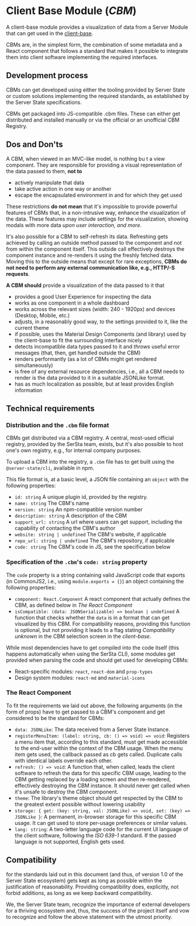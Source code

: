 # Client Base Module (*CBM*)
A client-base module provides a visualization of data from a Server Module that can get used in the  [client-base](https://github.com/server-state/client-base).

CBMs are, in the simplest form, the combination of some metadata and a React component that follows a standard that makes it possible to integrate them into client software implementing the required interfaces.

## Development process
CBMs can get developed using either the tooling provided by Server State or custom solutions implementing the required standards,  as established by the Server State specifications.

CBMs get packaged into JS-compatible  .cbm files.  These can either get distributed and installed manually or via the official or an unofficial CBM Registry.

## Dos and Don'ts
A CBM,  when viewed in an MVC-like model,  is nothing bu t a view component.  They are responsible for providing a visual representation of the data passed to them, **not to**
-   actively manipulate that data
-   take active action in one way or another
-   escape the encapsulated environment in and for which they get used

These restrictions **do not mean** that it's impossible to provide powerful features of CBMs that,  in a non-intrusive way, enhance the visualization of the data.  These features may include settings for the visualization,  showing modals with more data _upon user interaction,  and more_.

It's also possible for a CBM to self-refresh its data.  Refreshing gets achieved by calling an outside method passed to the component and not from within the component itself.  This outside call effectively destroys the component instance and re-renders it using the freshly fetched data.  Moving this to the outside means that except for rare exceptions, **CBMs do not need to perform any external communication like,  e.g.,  HTTP/-S requests**.

**A CBM should** provide a visualization of the data passed to it that
-   provides a good User Experience for inspecting the data
-   works as one component in a whole dashboard
-   works across the relevant sizes  (width:  240  -  1920px)  and devices  (Desktop,  Mobile,  etc.)
-   adjusts,  in a reasonably good way,  to the settings provided to it,  like the current theme
-   if possible,  uses the Material Design Components  (and library)  used by the client-base to fit the surrounding interface nicely
-   detects incompatible data types passed to it and _throws_ useful error messages  (that,  then,  get handled outside the CBM)
-   renders performantly  (as a lot of CBMs might get rendered simultaneously)
-   is free of any external resource dependencies,  i.e.,  all a CBM needs to render is the data provided to it in a suitable JSONLike format.
- has as much localization as possible, but at least provides English information

## Technical requirements
### Distribution and the `.cbm` file format
CBMs get distributed via a CBM registry. A central, most-used official registry, provided by the SerSta team, exists, but it's also possible to host one's own registry, e.g., for internal company purposes.

To upload a CBM into the registry, a `.cbm` file has to get built using the `@server-state/cli`, available in npm.

This file format is, at a basic level, a JSON file containing an `object` with the following properties:
- `id: string` A unique plugin id, provided by the registry.
- `name: string` The CBM's name
- `version: string` An npm-compatible version number
- `description: string` A description of the CBM
- `support_url: string` A url where users can get support, including the capability of contacting the CBM's author
- `website: string | undefined` The CBM's website, if applicable
- `repo_url: string | undefined` The CBM's repository, if applicable
- `code: string` The CBM's code in JS, see the specification below

### Specification of the `.cbm`'s `code: string` property
The `code` property is a string containing valid JavaScript code that exports (in CommonJS2, i.e., using `module.exports = {}`) an object containing the following properties:

- `component: React.Component` A react component that actually defines the CBM, as defined below in *The React Component*
- `isCompatible: (data: JSONSerializable) => boolean | undefined` A function that checks whether the `data` is in a format that can get visualized by this CBM. For compatibility reasons, providing this function is optional, but not providing it leads to a flag stating *Compatibility unknown* in the CBM selection screen in the *client-base*.

While most dependencies have to get compiled into the code itself (this happens automatically when using the SerSta CLI), some modules get provided when parsing the code and should get used for developing CBMs:

- React-specific modules: `react`, `react-dom` and `prop-types`
- Design system modules: `react-md` and `material-icons`
 
### The React Component
To fit the requirements we laid out above,  the following arguments  (in the form of props)  have to get passed to a CBM's component and get considered to be the standard for CBMs:
-   `data: JSONLike`:  The data received from a Server State Instance.
-   `registerMenuItem: (label: string, cb: () => void) => void`:  Registers a menu item that,  according to this standard,  must get made accessible to the end-user within the context of the CBM usage.  When the menu item gets used,  the callback passed as cb gets called.  Duplicate calls with identical labels override each other.
-   `refresh: () => void`:  A function that,  when called,  leads the client software to refresh the data for this specific CBM usage,  leading to the CBM getting replaced by a loading screen and then re-rendered,  effectively destroying the CBM instance.  It should never get called when it's unsafe to destroy the CBM component.
-   `theme`:  The library's theme object should get respected by the CBM to the greatest extent possible without lowering usability
-   `storage: { get: (key: string, val: JSONLike) => void, set: (key) => JSONLike }`:  A permanent,  in-browser storage for this specific CBM usage.  It can get used to store per-usage preferences or similar values.
-   `lang: string`:  A two-letter language code for the current UI language of the client software,  following the _ISO 639-1_ standard.  If the passed language is not supported,  English gets used.

## Compatibility
for the standards laid out in this document  (and thus,  of version 1.0 of the Server State ecosystem)  gets kept as long as possible within the justification of reasonability.  Providing compatibility does, explicitly, not forbid additions,  as long as we keep backward compatibility.

We,  the Server State team,  recognize the importance of external developers for a thriving ecosystem and, thus, the success of the project itself and vow to recognize and follow the above statement with the utmost priority.
